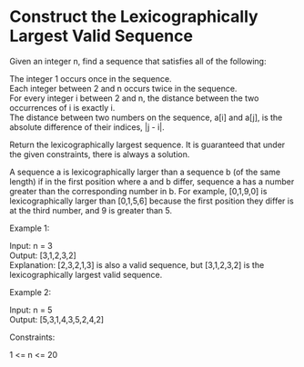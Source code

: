 # Construct the Lexicographically Largest Valid Sequence

Given an integer n, find a sequence that satisfies all of the following:

The integer 1 occurs once in the sequence.\
Each integer between 2 and n occurs twice in the sequence.\
For every integer i between 2 and n, the distance between the two occurrences of i is exactly i.\
The distance between two numbers on the sequence, a[i] and a[j], is the absolute difference of their indices, |j - i|.

Return the lexicographically largest sequence. It is guaranteed that under the given constraints, there is always a solution.

A sequence a is lexicographically larger than a sequence b (of the same length) if in the first position where a and b differ, sequence a has a number greater than the corresponding number in b. For example, [0,1,9,0] is lexicographically larger than [0,1,5,6] because the first position they differ is at the third number, and 9 is greater than 5.

Example 1:

Input: n = 3\
Output: [3,1,2,3,2]\
Explanation: [2,3,2,1,3] is also a valid sequence, but [3,1,2,3,2] is the lexicographically largest valid sequence.

Example 2:

Input: n = 5\
Output: [5,3,1,4,3,5,2,4,2]

Constraints:

1 <= n <= 20